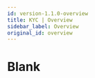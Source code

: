 ```yaml
---
id: version-1.1.0-overview
title: KYC | Overview
sidebar_label: Overview
original_id: overview
---
```


# Blank